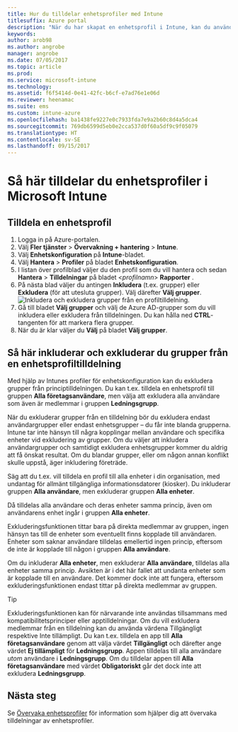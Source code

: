 ```yaml
---
title: Hur du tilldelar enhetsprofiler med Intune
titlesuffix: Azure portal
description: "När du har skapat en enhetsprofil i Intune, kan du använda det här ämnet för att lära dig hur du tilldelar den till enheter.”"
keywords: 
author: arob98
ms.author: angrobe
manager: angrobe
ms.date: 07/05/2017
ms.topic: article
ms.prod: 
ms.service: microsoft-intune
ms.technology: 
ms.assetid: f6f5414d-0e41-42fc-b6cf-e7ad76e1e06d
ms.reviewer: heenamac
ms.suite: ems
ms.custom: intune-azure
ms.openlocfilehash: ba1438fe9227e0c7933fda7e9a2b60c8d4a5dca4
ms.sourcegitcommit: 769db6599d5eb0e2cca537d0f60a5df9c9f05079
ms.translationtype: HT
ms.contentlocale: sv-SE
ms.lasthandoff: 09/15/2017
---
```

# <a name="how-to-assign-microsoft-intune-device-profiles"></a>Så här tilldelar du enhetsprofiler i Microsoft Intune

## <a name="assign-a-device-profile"></a>Tilldela en enhetsprofil

1. Logga in på Azure-portalen.
2. Välj **Fler tjänster** > **Övervakning + hantering** > **Intune**.
3. Välj **Enhetskonfiguration** på **Intune**-bladet.
1. Välj **Hantera** > **Profiler** på bladet **Enhetskonfiguration**.
2. I listan över profilblad väljer du den profil som du vill hantera och sedan **Hantera** > **Tilldelningar** på bladet <*profilnamn*> **Rapporter** .
3. På nästa blad väljer du antingen **Inkludera** (t.ex. grupper) eller **Exkludera** (för att utesluta grupper). Välj därefter **Välj grupper**.
![Inkludera och exkludera grupper från en profiltilldelning.](./media/group-include-exclude.png)
4. Gå till bladet **Välj grupper** och välj de Azure AD-grupper som du vill inkludera eller exkludera från tilldelningen. Du kan hålla ned **CTRL**-tangenten för att markera flera grupper.
4. När du är klar väljer du **Välj** på bladet **Välj grupper**.



## <a name="how-to-exclude-groups-from-a-device-profile-assignment"></a>Så här inkluderar och exkluderar du grupper från en enhetsprofiltilldelning

Med hjälp av Intunes profiler för enhetskonfiguration kan du exkludera grupper från principtilldelningen. Du kan t.ex. tilldela en enhetsprofil till gruppen **Alla företagsanvändare**, men välja att exkludera alla användare som även är medlemmar i gruppen **Ledningsgrupp**.

När du exkluderar grupper från en tilldelning bör du exkludera endast användargrupper eller endast enhetsgrupper – du får inte blanda grupperna. Intune tar inte hänsyn till några kopplingar mellan användare och specifika enheter vid exkludering av grupper. Om du väljer att inkludera användargrupper och samtidigt exkludera enhetsgrupper kommer du aldrig att få önskat resultat. Om du blandar grupper, eller om någon annan konflikt skulle uppstå, äger inkludering företräde.

Säg att du t.ex. vill tilldela en profil till alla enheter i din organisation, med undantag för allmänt tillgängliga informationsdatorer (kiosker). Du inkluderar gruppen **Alla användare**, men exkluderar gruppen **Alla enheter**.

Då tilldelas alla användare och deras enheter samma princip, även om användarens enhet ingår i gruppen **Alla enheter**. 

Exkluderingsfunktionen tittar bara på direkta medlemmar av gruppen, ingen hänsyn tas till de enheter som eventuellt finns kopplade till användaren. Enheter som saknar användare tilldelas emellertid ingen princip, eftersom de inte är kopplade till någon i gruppen **Alla användare**. 

Om du inkluderar **Alla enheter**, men exkluderar **Alla användare**, tilldelas alla enheter samma princip. Avsikten är i det här fallet att undanta enheter som är kopplade till en användare. Det kommer dock inte att fungera, eftersom exkluderingsfunktionen endast tittar på direkta medlemmar av gruppen. 

>[!Tip]
>Exkluderingsfunktionen kan för närvarande inte användas tillsammans med kompatibilitetsprinciper eller apptilldelningar. Om du vill exkludera medlemmar från en tilldelning kan du använda värdena Tillgängligt respektive Inte tillämpligt. Du kan t.ex. tilldela en app till **Alla företagsanvändare** genom att välja värdet **Tillgängligt** och därefter ange värdet **Ej tillämpligt** för **Ledningsgrupp**. Appen tilldelas till alla användare *utom* användare i **Ledningsgrupp**. Om du tilldelar appen till **Alla företagsanvändare** med värdet **Obligatoriskt** går det dock inte att exkludera **Ledningsgrupp**.
 
    
## <a name="next-steps"></a>Nästa steg
Se [Övervaka enhetsprofiler](device-profile-monitor.md) för information som hjälper dig att övervaka tilldelningar av enhetsprofiler.
